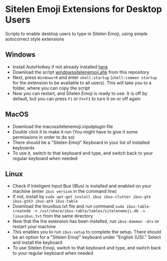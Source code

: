# Sitelen Emoji Extensions for Desktop Users
Scripts to enable desktop users to type in Sitelen Emoji, using simple autocorrect style extensions

## Windows
- Install AutoHotkey if not already installed [here](https://www.autohotkey.com/)
- Download the script <a href="https://raw.githubusercontent.com/devbali/desktop-sitelen-emoji/master/windowssitelenemoji.ahk" download>windowssitelenemoji.ahk</a> from this repository
- Next, press `Windows+R` and enter `shell:startup` (`shell:common startup` for the extension to be available to all users). This will take you to a folder, where you can copy the script
- Now you can restart, and Sitelen Emoji is ready to use. It is off by default, but you can press `F1` or `Fn+F1` to turn it on or off again

## MacOS
- Download the macossitelenemoji.inputplugin file
- Double click it to make it run (You might have to give it some permissions in order to do so)
- There should be a "Sitelen Emoji" Keyboard in your list of installed keyboards
- To use it, switch to that keyboard and type, and switch back to your regular keyboard when needed

## Linux
- Check if Inteligent Input Bus (IBus) is installed and enabled on your machine (enter `ibus version` in the command line)
- If not, install by `sudo apt-get install ibus ibus-clutter ibus-gtk ibus-gtk3 ibus-qt4 ibus-table`
- Download the linuxibus.txt file and run command `sudo ibus-table-createdb -n /usr/share/ibus-table/tables/sitelenemoji.db -s linuxibus.txt` from the same directory
- Now that the the extension has been installed, run `ibus-daemon -drx` or restart your machine
- This enables you to run `ibus-setup` to complete the setup. There should be an option for a "Sitelen Emoji" keyboard under "English (US)." Select and install the keyboard
- To use Sitelen Emoji, switch to that keyboard and type, and switch back to your regular keyboard when needed
